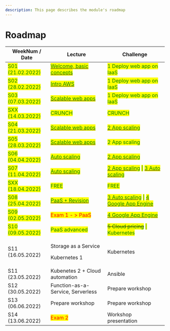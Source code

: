 ```yaml
---
description: This page describes the module's roadmap
---
```


# Roadmap

| WeekNum / Date                                     | Lecture                                                                                                                                      | Challenge                                                                                                                                                                                                                                                                            |
| -------------------------------------------------- | -------------------------------------------------------------------------------------------------------------------------------------------- | ------------------------------------------------------------------------------------------------------------------------------------------------------------------------------------------------------------------------------------------------------------------------------------ |
| <mark style="color:green;">S01 (21.02.2022)</mark> | <mark style="color:green;"></mark>[<mark style="color:green;">Welcome, basic concepts</mark>](concepts.md)<mark style="color:green;"></mark> | <mark style="color:green;">1 Deploy web app on IaaS</mark>                                                                                                                                                                                                                           |
| <mark style="color:green;">S02 (28.02.2022)</mark> | <mark style="color:green;"></mark>[<mark style="color:green;">Intro AWS</mark>](concepts.md)<mark style="color:green;"></mark>               | <mark style="color:green;">1 Deploy web app on IaaS</mark>                                                                                                                                                                                                                           |
| <mark style="color:green;">S03 (07.03.2022)</mark> | <mark style="color:green;"></mark>[<mark style="color:green;">Scalable web apps</mark>](concepts.md)<mark style="color:green;"></mark>       | <mark style="color:green;">1 Deploy web app on IaaS</mark>                                                                                                                                                                                                                           |
| <mark style="color:green;">SXX (14.03.2022)</mark> | <mark style="color:green;">CRUNCH</mark>                                                                                                     | <mark style="color:green;">CRUNCH</mark>                                                                                                                                                                                                                                             |
| <mark style="color:green;">S04 (21.03.2022)</mark> | <mark style="color:green;"></mark>[<mark style="color:green;">Scalable web apps</mark>](concepts.md)<mark style="color:green;"></mark>       | <mark style="color:green;"></mark>[<mark style="color:green;">2 App scaling</mark>](challenges/challenge-02/)<mark style="color:green;"></mark>                                                                                                                                      |
| <mark style="color:green;">S05 (28.03.2022)</mark> | <mark style="color:green;"></mark>[<mark style="color:green;">Scalable web apps</mark>](concepts.md)<mark style="color:green;"></mark>       | <mark style="color:green;">2 App scaling</mark>                                                                                                                                                                                                                                      |
| <mark style="color:green;">S06 (04.04.2022)</mark> | <mark style="color:green;"></mark>[<mark style="color:green;">Auto scaling</mark>](concepts.md)<mark style="color:green;"></mark>            | <mark style="color:green;"></mark>[<mark style="color:green;">2 App scaling</mark>](challenges/challenge-02/)<mark style="color:green;"></mark>                                                                                                                                      |
| <mark style="color:green;">S07 (11.04.2022)</mark> | [<mark style="color:green;">Auto scaling</mark>](concepts.md)<mark style="color:green;"></mark>                                              | <mark style="color:green;"></mark>[<mark style="color:green;">2 App scaling</mark>](challenges/challenge-02/#challenges-targets) <mark style="color:green;">\|</mark> [<mark style="color:green;">3 Auto scaling</mark>](challenges/challenge-03/)<mark style="color:green;"></mark> |
| <mark style="color:green;">SXX (18.04.2022)</mark> | <mark style="color:green;">FREE</mark>                                                                                                       | <mark style="color:green;">FREE</mark>                                                                                                                                                                                                                                               |
| <mark style="color:green;">S08 (25.04.2022)</mark> | <mark style="color:orange;"></mark>[<mark style="color:green;">PaaS + Revision</mark>](concepts.md)<mark style="color:green;"></mark>        | <mark style="color:green;"></mark>[<mark style="color:green;">3 Auto scaling</mark>](challenges/challenge-03/) <mark style="color:green;">\|</mark> [<mark style="color:green;">4 Google App Engine</mark> ](challenges/challenge-04/)<mark style="color:green;"></mark>             |
| <mark style="color:green;">S09 (02.05.2022)</mark> | <mark style="color:red;">Exam 1 - > PaaS</mark>                                                                                              | <mark style="color:green;"></mark>[<mark style="color:green;">4 Google App Engine</mark> ](challenges/challenge-04/)<mark style="color:green;"></mark>                                                                                                                               |
| <mark style="color:green;">S10 (09.05.2022)</mark> | <mark style="color:green;">PaaS advanced</mark>                                                                                              | ~~<mark style="color:green;">5 Cloud pricing</mark>~~ <mark style="color:green;"></mark><mark style="color:green;">\| Kubernetes</mark>                                                                                                                                              |
| S11 (16.05.2022)                                   | <p>Storage as a Service</p><p>Kubernetes 1</p>                                                                                               | Kubernetes                                                                                                                                                                                                                                                                           |
| S11 (23.05.2022)                                   | Kubenetes 2 + Cloud automation                                                                                                               | Ansible                                                                                                                                                                                                                                                                              |
| S12 (30.05.2022)                                   | Function-as-a-Service, Serverless                                                                                                            | Prepare workshop                                                                                                                                                                                                                                                                     |
| S13 (06.06.2022)                                   | Prepare workshop                                                                                                                             | Prepare workshop                                                                                                                                                                                                                                                                     |
| S14 (13.06.2022)                                   | <mark style="color:red;">Exam 2</mark>                                                                                                       | Workshop presentation                                                                                                                                                                                                                                                                |
